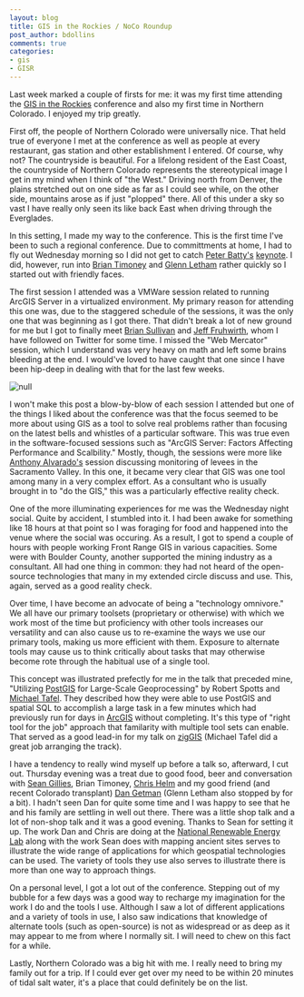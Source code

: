 ```yaml
---
layout: blog
title: GIS in the Rockies / NoCo Roundup
post_author: bdollins
comments: true
categories:
- gis
- GISR
---
```


Last week marked a couple of firsts for me: it was my first time attending the <a href="http://www.gisintherockies.org/GISITR2010/Home/Default.aspx">GIS in the Rockies</a> conference and also my first time in Northern Colorado. I enjoyed my trip greatly.

First off, the people of Northern Colorado were universally nice. That held true of everyone I met at the conference as well as people at every restaurant, gas station and other establishment I entered. Of course, why not? The countryside is beautiful. For a lifelong resident of the East Coast, the countryside of Northern Colorado represents the stereotypical image I get in my mind when I think of "the West." Driving north from Denver, the plains stretched out on one side as far as I could see while, on the other side, mountains arose as if just "plopped" there. All of this under a sky so vast I have really only seen its like back East when driving through the Everglades.

In this setting, I made my way to the conference. This is the first time I've been to such a regional conference. Due to committments at home, I had to fly out Wednesday morning so I did not get to catch <a href="http://twitter.com/pmbatty">Peter Batty's</a> <a href="http://www.gisuser.com/content/view/21412/28/">keynote</a>. I did, however, run into <a href="http://twitter.com/briantimoney">Brian Timoney</a> and <a href="http://twitter.com/gletham">Glenn Letham</a> rather quickly so I started out with friendly faces. <!--more-->

The first session I attended was a VMWare session related to running ArcGIS Server in a virtualized environment. My primary reason for attending this one was, due to the staggered schedule of the sessions, it was the only one that was beginning as I got there. That didn't break a lot of new ground for me but I got to finally meet <a href="http://twitter.com/Taliesn">Brian Sullivan</a> and <a href="http://twitter.com/wyojeff">Jeff Fruhwirth</a>, whom I have followed on Twitter for some time. I missed the "Web Mercator" session, which I understand was very heavy on math and left some brains bleeding at the end. I would've loved to have caught that one since I have been hip-deep in dealing with that for the last few weeks.

<img alt="null" src="http://www.transworldtractortreks.com/images%20pop%20up/Entering%20The%20Ranch%20at%20Loveland%20Convention%20Centre.jpg" />

I won't make this post a blow-by-blow of each session I attended but one of the things I liked about the conference was that the focus seemed to be more about using GIS as a tool to solve real problems rather than focusing on the latest bells and whistles of a particular software. This was true even in the software-focused sessions such as "ArcGIS Server: Factors Affecting Performance and Scalbility." Mostly, though, the sessions were more like <a href="http://twitter.com/Fat_Tony930">Anthony Alvarado's</a> session discussing monitoring of levees in the Sacramento Valley. In this one, it became very clear that GIS was one tool among many in a very complex effort. As a consultant who is usually brought in to "do the GIS," this was a particularly effective reality check.

One of the more illuminating experiences for me was the Wednesday night social. Quite by accident, I stumbled into it. I had been awake for something like 18 hours at that point so I was foraging for food and happened into the venue where the social was occuring. As a result, I got to spend a couple of hours with people working Front Range GIS in various capacities. Some were with Boulder County, another supported the mining industry as a consultant. All had one thing in common: they had not heard of the open-source technologies that many in my extended circle discuss and use. This, again, served as a good reality check.

Over time, I have become an advocate of being a "technology omnivore." We all have our primary toolsets (proprietary or otherwise) with which we work most of the time but proficiency with other tools increases our versatility and can also cause us to re-examine the ways we use our primary tools, making us more efficient with them. Exposure to alternate tools may cause us to think critically about tasks that may otherwise become rote through the habitual use of a single tool. 

This concept was illustrated prefectly for me in the talk that preceded mine, "Utilizing <a href="http://www.postgis.org">PostGIS</a> for Large-Scale Geoprocessing" by Robert Spotts and <a href="http://twitter.com/MichaelTafel">Michael Tafel</a>. They described how they were able to use PostGIS and spatial SQL to accomplish a large task in a few minutes which had previously run for days in <a href="http://www.esri.com">ArcGIS</a> without completing. It's this type of "right tool for the job" approach that familarity with multiple tool sets can enable. That served as a good lead-in for my talk on <a href="http://pub.obtusesoft.com">zigGIS</a> (Michael Tafel did a great job arranging the track).

I have a tendency to really wind myself up before a talk so, afterward, I cut out. Thursday evening was a treat due to good food, beer and conversation with <a href="http://twitter.com/sgillies">Sean Gillies</a>, Brian Timoney, <a href="http://twitter.com/cwhelm">Chris Helm</a> and my good friend (and recent Colorado transplant) <a href="http://twitter.com/djgetman">Dan Getman</a> (Glenn Letham also stopped by for a bit). I hadn't seen Dan for quite some time and I was happy to see that he and his family are settling in well out there. There was a little shop talk and a lot of non-shop talk and it was a good evening. Thanks to Sean for setting it up. The work Dan and Chris are doing at the <a href="http://www.nrel.gov/">National Renewable Energy Lab</a> along with the work Sean does with mapping ancient sites serves to illustrate the wide range of applications for which geospatial technologies can be used. The variety of tools they use also serves to illustrate there is more than one way to approach things.

On a personal level, I got a lot out of the conference. Stepping out of my bubble for a few days was a good way to recharge my imagination for the work I do and the tools I use. Although I saw a lot of different applications and a variety of tools in use, I also saw indications that knowledge of alternate tools (such as open-source) is not as widespread or as deep as it may appear to me from where I normally sit. I will need to chew on this fact for a while.

Lastly, Northern Colorado was a big hit with me. I really need to bring my family out for a trip. If I could ever get over my need to be within 20 minutes of tidal salt water, it's a place that could definitely be on the list.